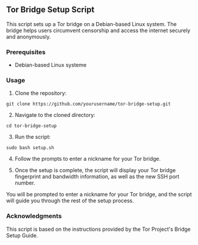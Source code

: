 Tor Bridge Setup Script
-----------------------

This script sets up a Tor bridge on a Debian-based Linux system. The bridge helps users circumvent censorship and access the internet securely and anonymously.

### Prerequisites

*   Debian-based Linux systeme

### Usage

1. Clone the repository:

`git clone https://github.com/yourusername/tor-bridge-setup.git`

2. Navigate to the cloned directory:

`cd tor-bridge-setup`

3. Run the script:

`sudo bash setup.sh
`

4. Follow the prompts to enter a nickname for your Tor bridge.

5. Once the setup is complete, the script will display your Tor bridge fingerprint and bandwidth information, as well as the new SSH port number.

You will be prompted to enter a nickname for your Tor bridge, and the script will guide you through the rest of the setup process.

### Acknowledgments

This script is based on the instructions provided by the Tor Project's Bridge Setup Guide.

